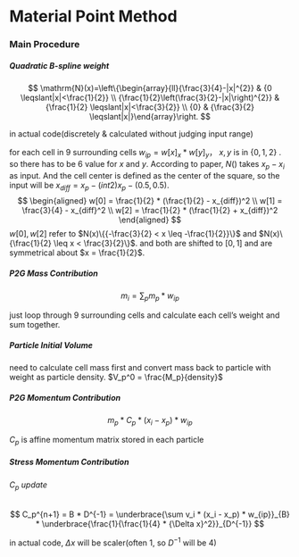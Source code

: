 # Material Point Method

### Main Procedure

##### Quadratic B-spline weight

$$
\mathrm{N}(x)=\left\{\begin{array}{ll}{\frac{3}{4}-|x|^{2}} & {0 \leqslant|x|<\frac{1}{2}} \\ {\frac{1}{2}\left(\frac{3}{2}-|x|\right)^{2}} & {\frac{1}{2} \leqslant|x|<\frac{3}{2}} \\ {0} & {\frac{3}{2} \leqslant|x|}\end{array}\right.
$$

in actual code(discretely & calculated without judging input range)

for each cell in 9 surrounding cells $w_{ip} = w[x]_x * w[y]_y$， $x,y$ is in $\{0,1,2\}$ . so there has to be 6 value for $x$ and $y$. According to paper, $N()$ takes $x_p - x_i$ as input. And the cell center is defined as the center of the square, so the input will be $x_{diff} = x_p - (int2)x_p - (0.5, 0.5)$. 
$$
\begin{aligned}
w[0] = \frac{1}{2} * (\frac{1}{2} - x_{diff})^2 \\
w[1] = \frac{3}{4} - x_{diff}^2 \\
w[2] = \frac{1}{2} * (\frac{1}{2} + x_{diff})^2
\end{aligned}
$$
 $w[0],w[2]$ refer to $N(x)\{{-\frac{3}{2} < x \leq -\frac{1}{2}}\}$ and $N(x)\{\frac{1}{2} \leq x < \frac{3}{2}\}$. and both are shifted to $[0,1]$ and are symmetrical about $x = \frac{1}{2}$. 

##### P2G Mass Contribution

$$
m_i = \sum_{p} m_p * w_{ip}
$$

just loop through 9 surrounding cells and calculate each cell’s weight and sum together.

##### Particle Initial Volume

need to calculate cell mass first and convert mass back to particle with weight as particle density. $V_p^0 = \frac{M_p}{density}$  

##### P2G Momentum Contribution

$$
m_p * C_p *(x_i - x_p) * w_{ip}
$$

$C_p$ is affine momentum matrix stored in each particle

##### Stress Momentum Contribution



###### $C_p$ update

$$
C_p^{n+1} = B * D^{-1} = \underbrace{\sum v_i * (x_i - x_p) * w_{ip}}_{B} * \underbrace{\frac{1}{\frac{1}{4} * {\Delta x}^2}}_{D^{-1}}
$$

in actual code, $\Delta x$ will be scaler(often 1, so $D^{-1}$ will be 4)


